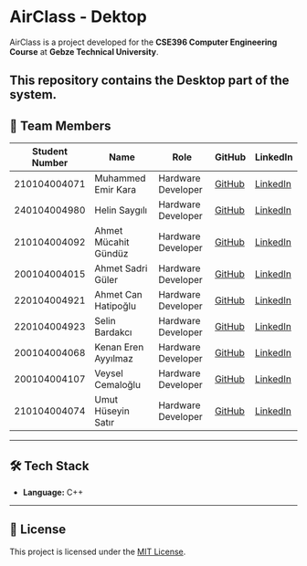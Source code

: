 # AirClass - Dektop

AirClass is a project developed for the **CSE396 Computer Engineering Course** at **Gebze Technical University**.

This repository contains the **Desktop** part of the system.
---

## 👥 Team Members

| Student Number  | Name                    | Role               | GitHub | LinkedIn |
|-----------------|-------------------------|--------------------|--------|----------|
| 210104004071    | Muhammed Emir Kara      | Hardware Developer | [GitHub](https://github.com/emirgit) | [LinkedIn](https://www.linkedin.com/in/muhammed-emir-kara-787605251/) |
| 240104004980    | Helin Saygılı           | Hardware Developer | [GitHub](#) | [LinkedIn](#) |
| 210104004092    | Ahmet Mücahit Gündüz    | Hardware Developer | [GitHub](#) | [LinkedIn](#) |
| 200104004015    | Ahmet Sadri Güler       | Hardware Developer | [GitHub](#) | [LinkedIn](#) |
| 220104004921    | Ahmet Can Hatipoğlu     | Hardware Developer | [GitHub](#) | [LinkedIn](#) |
| 220104004923    | Selin Bardakcı          | Hardware Developer | [GitHub](#) | [LinkedIn](#) |
| 200104004068    | Kenan Eren Ayyılmaz     | Hardware Developer | [GitHub](#) | [LinkedIn](#) |
| 200104004107    | Veysel Cemaloğlu        | Hardware Developer | [GitHub](#) | [LinkedIn](#) |
| 210104004074    | Umut Hüseyin Satır      | Hardware Developer | [GitHub](#) | [LinkedIn](#) |

---

## 🛠️ Tech Stack

- **Language:** C++

---

## 📄 License

This project is licensed under the [MIT License](LICENSE).
